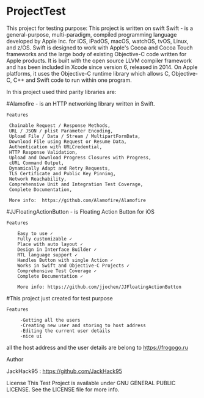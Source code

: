 # ProjectTest
This project for testing purpose:
This project is written on swift 
Swift - is a general-purpose, multi-paradigm, compiled programming language developed by Apple Inc. for iOS, iPadOS, macOS, watchOS, tvOS, Linux, and z/OS. Swift is designed to work with Apple's Cocoa and Cocoa Touch frameworks and the large body of existing Objective-C code written for Apple products. It is built with the open source LLVM compiler framework and has been included in Xcode since version 6, released in 2014. On Apple platforms, it uses the Objective-C runtime library which allows C, Objective-C, C++ and Swift code to run within one program.

In this project used third parity libraries are:

  #Alamofire - is an HTTP networking library written in Swift.
  
    Features
    
     Chainable Request / Response Methods,
     URL / JSON / plist Parameter Encoding,
     Upload File / Data / Stream / MultipartFormData,
     Download File using Request or Resume Data,
     Authentication with URLCredential,
     HTTP Response Validation,
     Upload and Download Progress Closures with Progress,
     cURL Command Output,
     Dynamically Adapt and Retry Requests,
     TLS Certificate and Public Key Pinning,
     Network Reachability,
     Comprehensive Unit and Integration Test Coverage,
     Complete Documentation,
     
     More info:  https://github.com/Alamofire/Alamofire
 #JJFloatingActionButton - is Floating Action Button for iOS
 
    Features
    
        Easy to use ✓
        Fully customizable ✓
        Place with auto layout ✓
        Design in Interface Builder ✓
        RTL language support ✓
        Handles Button with single Action ✓
        Works in Swift and Objective-C Projects ✓
        Comprehensive Test Coverage ✓
        Complete Documentation ✓
        
        More info: https://github.com/jjochen/JJFloatingActionButton
 
 #This project just created for test purpose 
 
    Features
  
         -Getting all the users
         -Creating new user and storing to host address
         -Editing the current user details
         -nice ui

 all the host address and the user details are belong to https://frogogo.ru 
 
 Author 
 
  JackHack95 : https://github.com/JackHack95
  

License
  This Test Project is available under GNU GENERAL PUBLIC LICENSE. See the LICENSE file for more info.
 
